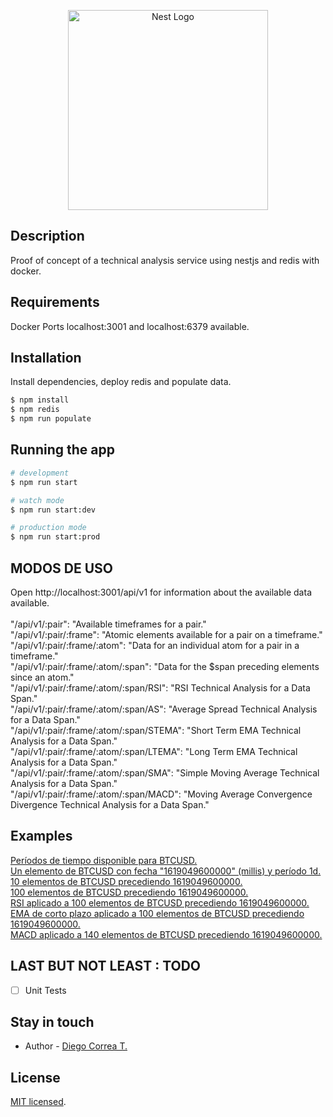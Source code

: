 <p align="center">
  <a href="http://nestjs.com/" target="blank"><img src="https://nestjs.com/img/logo_text.svg" width="320" alt="Nest Logo" /></a>
</p>

## Description

Proof of concept of a technical analysis service using nestjs and redis with docker.

## Requirements

Docker
Ports localhost:3001 and localhost:6379 available.

## Installation

Install dependencies, deploy redis and populate data.

```bash
$ npm install
$ npm redis
$ npm run populate
```

## Running the app

```bash
# development
$ npm run start

# watch mode
$ npm run start:dev

# production mode
$ npm run start:prod
```

## MODOS DE USO

Open http://localhost:3001/api/v1 for information about the available data available.<br /><br />
"/api/v1/:pair": "Available timeframes for a pair."<br />
"/api/v1/:pair/:frame": "Atomic elements available for a pair on a timeframe."<br />
"/api/v1/:pair/:frame/:atom": "Data for an individual atom for a pair in a timeframe."<br />
"/api/v1/:pair/:frame/:atom/:span": "Data for the $span preceding elements since an atom."<br />
"/api/v1/:pair/:frame/:atom/:span/RSI": "RSI Technical Analysis for a Data Span."<br />
"/api/v1/:pair/:frame/:atom/:span/AS": "Average Spread Technical Analysis for a Data Span."<br />
"/api/v1/:pair/:frame/:atom/:span/STEMA": "Short Term EMA Technical Analysis for a Data Span."<br />
"/api/v1/:pair/:frame/:atom/:span/LTEMA": "Long Term EMA Technical Analysis for a Data Span."<br />
"/api/v1/:pair/:frame/:atom/:span/SMA": "Simple Moving Average Technical Analysis for a Data Span."<br />
"/api/v1/:pair/:frame/:atom/:span/MACD": "Moving Average Convergence Divergence Technical Analysis for a Data Span."<br />

## Examples

<a href="http://localhost:3001/api/v1/BTCUSD">Períodos de tiempo disponible para BTCUSD.</a><br />
<a href="http://localhost:3001/api/v1/BTCUSD/1d/1619049600000/1">Un elemento de BTCUSD con fecha "1619049600000" (millis) y período 1d.</a><br />
<a href="http://localhost:3001/api/v1/BTCUSD/1d/1619049600000/10">10 elementos de BTCUSD precediendo 1619049600000.</a><br />
<a href="http://localhost:3001/api/v1/BTCUSD/1d/1619049600000/100">100 elementos de BTCUSD precediendo 1619049600000.</a><br />
<a href="http://localhost:3001/api/v1/BTCUSD/1d/1619049600000/100/RSI">RSI aplicado a 100 elementos de BTCUSD precediendo 1619049600000.</a><br />
<a href="http://localhost:3001/api/v1/BTCUSD/1d/1619049600000/100/STEMA">EMA de corto plazo aplicado a 100 elementos de BTCUSD precediendo 1619049600000.</a><br />
<a href="http://localhost:3001/api/v1/BTCUSD/1d/1619049600000/140/MACD">MACD aplicado a 140 elementos de BTCUSD precediendo 1619049600000.</a><br />

## LAST BUT NOT LEAST : TODO 

- [ ] Unit Tests

## Stay in touch

- Author - [Diego Correa T.](https://labormedia.cl)

## License

[MIT licensed](LICENSE).
